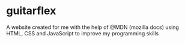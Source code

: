 # guitarflex
 A website created for me with the help of @MDN (mozilla docs) using HTML, CSS and JavaScript to improve my programming skills

